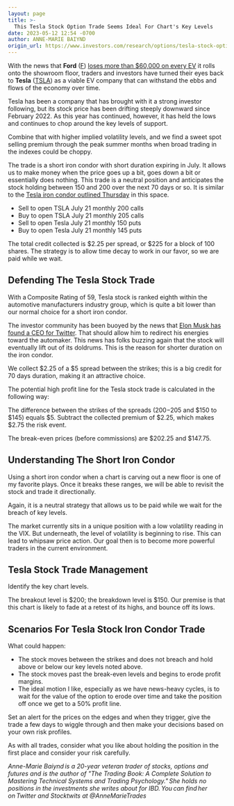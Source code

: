 ```yaml
---
layout: page
title: >-
  This Tesla Stock Option Trade Seems Ideal For Chart's Key Levels
date: 2023-05-12 12:54 -0700
author: ANNE-MARIE BAIYND
origin_url: https://www.investors.com/research/options/tesla-stock-option-trade-seems-ideal-for-chart-key-levels/
---
```






With the news that **Ford** ([F](https://research.investors.com/quote.aspx?symbol=F)) [loses more than $60,000 on every EV](https://www.thestreet.com/technology/ford-loses-nearly-60000-for-every-electric-vehicle-sold) it rolls onto the showroom floor, traders and investors have turned their eyes back to **Tesla** ([TSLA](https://research.investors.com/quote.aspx?symbol=TSLA)) as a viable EV company that can withstand the ebbs and flows of the economy over time.




Tesla has been a company that has brought with it a strong investor following, but its stock price has been drifting steeply downward since February 2022. As this year has continued, however, it has held the lows and continues to chop around the key levels of support.


Combine that with higher implied volatility levels, and we find a sweet spot selling premium through the peak summer months when broad trading in the indexes could be choppy.


The trade is a short iron condor with short duration expiring in July. It allows us to make money when the price goes up a bit, goes down a bit or essentially does nothing. This trade is a neutral position and anticipates the stock holding between 150 and 200 over the next 70 days or so. It is similar to the [Tesla iron condor outlined Thursday](https://www.investors.com/research/options/tesla-stock-option-trade-could-return-33-leverages-volatility/) in this space.


* Sell to open TSLA July 21 monthly 200 calls
* Buy to open TSLA July 21 monthly 205 calls
* Sell to open Tesla July 21 monthly 150 puts
* Buy to open Tesla July 21 monthly 145 puts


The total credit collected is $2.25 per spread, or $225 for a block of 100 shares. The strategy is to allow time decay to work in our favor, so we are paid while we wait.


Defending The Tesla Stock Trade
-------------------------------


With a Composite Rating of 59, Tesla stock is ranked eighth within the automotive manufacturers industry group, which is quite a bit lower than our normal choice for a short iron condor.



The investor community has been buoyed by the news that [Elon Musk has found a CEO for Twitter](https://www.investors.com/news/is-tesla-stock-a-buy-or-a-sell-right-now-as-elon-musk-teases-cybertruck/). That should allow him to redirect his energies toward the automaker. This news has folks buzzing again that the stock will eventually lift out of its doldrums. This is the reason for shorter duration on the iron condor.


We collect $2.25 of a $5 spread between the strikes; this is a big credit for 70 days duration, making it an attractive choice.


The potential high profit line for the Tesla stock trade is calculated in the following way:


The difference between the strikes of the spreads ($200-$205 and $150 to $145) equals $5. Subtract the collected premium of $2.25, which makes $2.75 the risk event.


The break-even prices (before commissions) are $202.25 and $147.75.


Understanding The Short Iron Condor
-----------------------------------


Using a short iron condor when a chart is carving out a new floor is one of my favorite plays. Once it breaks these ranges, we will be able to revisit the stock and trade it directionally.


Again, it is a neutral strategy that allows us to be paid while we wait for the breach of key levels.


The market currently sits in a unique position with a low volatility reading in the VIX. But underneath, the level of volatility is beginning to rise. This can lead to whipsaw price action. Our goal then is to become more powerful traders in the current environment.


Tesla Stock Trade Management
----------------------------


Identify the key chart levels.


The breakout level is $200; the breakdown level is $150. Our premise is that this chart is likely to fade at a retest of its highs, and bounce off its lows.


Scenarios For Tesla Stock Iron Condor Trade
-------------------------------------------


What could happen:


* The stock moves between the strikes and does not breach and hold above or below our key levels noted above.
* The stock moves past the break-even levels and begins to erode profit margins.
* The ideal motion I like, especially as we have news-heavy cycles, is to wait for the value of the option to erode over time and take the position off once we get to a 50% profit line.


Set an alert for the prices on the edges and when they trigger, give the trade a few days to wiggle through and then make your decisions based on your own risk profiles.


As with all trades, consider what you like about holding the position in the first place and consider your risk carefully.


*Anne-Marie Baiynd is a 20-year veteran trader of stocks, options and futures and is the author of "The Trading Book: A Complete Solution to Mastering Technical Systems and Trading Psychology." She holds no positions in the investments she writes about for IBD. You can find her on Twitter and Stocktwits at @AnneMarieTrades*




